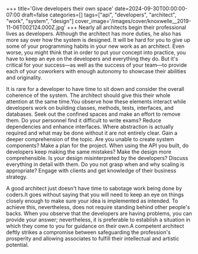 +++
title='Give developers their own space'
date=2024-09-30T00:00:00-07:00
draft=false
categories=[]
tags=["api", "developers", "architect", "work", "system", "design"]
cover_image='/images/cover/knoxwelle__2019-11-06T002124.000Z.jpg'
+++
Nearly all architects begin their professional lives as developers. Although the architect has more duties, he also has more say over how the system is designed. It will be hard for you to give up some of your programming habits in your new work as an architect. Even worse, you might think that in order to put your concept into practice, you have to keep an eye on the developers and everything they do. But it's critical for your success—as well as the success of your team—to provide each of your coworkers with enough autonomy to showcase their abilities and originality.

It is rare for a developer to have time to sit down and consider the overall coherence of the system. The architect should give this their whole attention at the same time.You observe how these elements interact while developers work on building classes, methods, tests, interfaces, and databases. Seek out the confined spaces and make an effort to remove them. Do your personnel find it difficult to write exams? Reduce dependencies and enhance interfaces. Where abstraction is actually required and what may be done without it are not entirely clear. Gain a deeper comprehension of the topic. Are you unable to create system components? Make a plan for the project. When using the API you built, do developers keep making the same mistakes? Make the design more comprehensible. Is your design misinterpreted by the developers? Discuss everything in detail with them. Do you not grasp when and why scaling is appropriate? Engage with clients and get knowledge of their business strategy. 

A good architect just doesn't have time to sabotage work being done by coders.It goes without saying that you will need to keep an eye on things closely enough to make sure your idea is implemented as intended. To achieve this, nevertheless, does not require standing behind other people's backs. When you observe that the developers are having problems, you can provide your answer; nevertheless, it is preferable to establish a situation in which they come to you for guidance on their own.A competent architect deftly strikes a compromise between safeguarding the profession's prosperity and allowing associates to fulfill their intellectual and artistic potential.